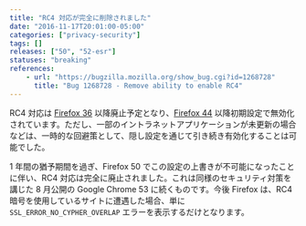 ```yaml
---
title: "RC4 対応が完全に削除されました"
date: "2016-11-17T20:01:00-05:00"
categories: ["privacy-security"]
tags: []
releases: ["50", "52-esr"]
statuses: "breaking"
references:
    - url: "https://bugzilla.mozilla.org/show_bug.cgi?id=1268728"
      title: "Bug 1268728 - Remove ability to enable RC4"
---
```

RC4 対応は [Firefox 36](https://www.fxsitecompat.dev/ja/docs/2014/rc4-support-has-been-deprecated/) 以降廃止予定となり、[Firefox 44](https://www.fxsitecompat.dev/ja/docs/2015/rc4-is-now-completely-disabled-by-default/) 以降初期設定で無効化されています。ただし、一部のイントラネットアプリケーションが未更新の場合などは、一時的な回避策として、隠し設定を通じて引き続き有効化することは可能でした。

1 年間の猶予期間を過ぎ、Firefox 50 でこの設定の上書きが不可能になったことに伴い、RC4 対応は完全に廃止されました。これは同様のセキュリティ対策を講じた 8 月公開の Google Chrome 53 に続くものです。今後 Firefox は、RC4 暗号を使用しているサイトに遭遇した場合、単に `SSL_ERROR_NO_CYPHER_OVERLAP` エラーを表示するだけとなります。
